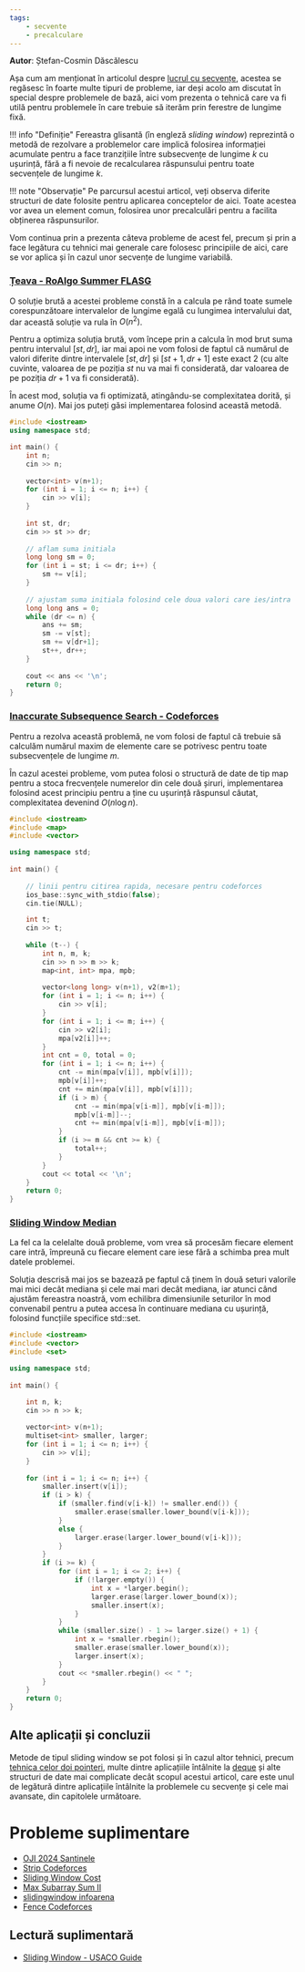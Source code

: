 ```yaml
---
tags:
    - secvente
    - precalculare
---
```


**Autor**: Ștefan-Cosmin Dăscălescu

Așa cum am menționat în articolul despre [lucrul cu secvențe](https://roalgo-discord.github.io/arhiva-educationala/mediu/sequences/), acestea se regăsesc în foarte multe tipuri de probleme, iar deși acolo am discutat în special despre problemele de bază, aici vom prezenta o tehnică care va fi utilă pentru problemele în care trebuie să iterăm prin ferestre de lungime fixă. 

!!! info "Definiție" 
    Fereastra glisantă (în engleză _sliding window_) reprezintă o metodă de rezolvare a problemelor care implică folosirea informației acumulate pentru a face tranzițiile între subsecvențe de lungime $k$ cu ușurință, fără a fi nevoie de recalcularea răspunsului pentru toate secvențele de lungime $k$. 

!!! note "Observație"
    Pe parcursul acestui articol, veți observa diferite structuri de date folosite pentru aplicarea conceptelor de aici. Toate acestea vor avea un element comun, folosirea unor precalculări pentru a facilita obținerea răspunsurilor.

Vom continua prin a prezenta câteva probleme de acest fel, precum și prin a face legătura cu tehnici mai generale care folosesc principiile de aici, care se vor aplica și în cazul unor secvențe de lungime variabilă. 

### [Țeava - RoAlgo Summer FLASG](https://kilonova.ro/problems/2941/)

O soluție brută a acestei probleme constă în a calcula pe rând toate sumele corespunzătoare intervalelor de lungime egală cu lungimea intervalului dat, dar această soluție va rula în $O(n^2)$. 

Pentru a optimiza soluția brută, vom începe prin a calcula în mod brut suma pentru intervalul $[st, dr]$, iar mai apoi ne vom folosi de faptul că numărul de valori diferite dintre intervalele $[st, dr]$ și $[st+1, dr+1]$ este exact $2$ (cu alte cuvinte, valoarea de pe poziția $st$ nu va mai fi considerată, dar valoarea de pe poziția $dr+1$ va fi considerată).

În acest mod, soluția va fi optimizată, atingându-se complexitatea dorită, și anume $O(n)$. Mai jos puteți găsi implementarea folosind această metodă. 

```cpp
#include <iostream>
using namespace std;

int main() {
    int n;
    cin >> n;
    
    vector<int> v(n+1);
    for (int i = 1; i <= n; i++) {
        cin >> v[i];
    }
    
    int st, dr;
    cin >> st >> dr;
    
    // aflam suma initiala
    long long sm = 0;
    for (int i = st; i <= dr; i++) {
        sm += v[i];
    }
    
    // ajustam suma initiala folosind cele doua valori care ies/intra
    long long ans = 0;
    while (dr <= n) {
        ans += sm;
        sm -= v[st];
        sm += v[dr+1];
        st++, dr++;
    }
    
    cout << ans << '\n';
    return 0;
}
```


### [Inaccurate Subsequence Search - Codeforces](https://codeforces.com/contest/1955/problem/D)

Pentru a rezolva această problemă, ne vom folosi de faptul că trebuie să calculăm numărul maxim de elemente care se potrivesc pentru toate subsecvențele de lungime $m$. 

În cazul acestei probleme, vom putea folosi o structură de date de tip map pentru a stoca frecvențele numerelor din cele două șiruri, implementarea folosind acest principiu pentru a ține cu ușurință răspunsul căutat, complexitatea devenind $O(n \log n)$.

```cpp
#include <iostream>
#include <map>
#include <vector>

using namespace std;
 
int main() {
 
    // linii pentru citirea rapida, necesare pentru codeforces
    ios_base::sync_with_stdio(false);
    cin.tie(NULL);

    int t;
    cin >> t;
    
    while (t--) {
        int n, m, k;
        cin >> n >> m >> k;
        map<int, int> mpa, mpb;
        
        vector<long long> v(n+1), v2(m+1);
        for (int i = 1; i <= n; i++) {
            cin >> v[i];
        }
        for (int i = 1; i <= m; i++) {
            cin >> v2[i];
            mpa[v2[i]]++;
        }
        int cnt = 0, total = 0;
        for (int i = 1; i <= n; i++) {
            cnt -= min(mpa[v[i]], mpb[v[i]]);
            mpb[v[i]]++;
            cnt += min(mpa[v[i]], mpb[v[i]]);
            if (i > m) {
                cnt -= min(mpa[v[i-m]], mpb[v[i-m]]);
                mpb[v[i-m]]--;
                cnt += min(mpa[v[i-m]], mpb[v[i-m]]);
            }
            if (i >= m && cnt >= k) {
                total++;
            }
        }
        cout << total << '\n';
    }
    return 0;
}
```

### [Sliding Window Median](https://cses.fi/problemset/task/1076)

La fel ca la celelalte două probleme, vom vrea să procesăm fiecare element care intră, împreună cu fiecare element care iese fără a schimba prea mult datele problemei. 

Soluția descrisă mai jos se bazează pe faptul că ținem în două seturi valorile mai mici decât mediana și cele mai mari decât mediana, iar atunci când ajustăm fereastra noastră, vom echilibra dimensiunile seturilor în mod convenabil pentru a putea accesa în continuare mediana cu ușurință, folosind funcțiile specifice std::set.

```cpp
#include <iostream>
#include <vector>
#include <set>

using namespace std;
 
int main() {

    int n, k;
    cin >> n >> k;
    
    vector<int> v(n+1);
    multiset<int> smaller, larger;
    for (int i = 1; i <= n; i++) {
        cin >> v[i];
    }
    
    for (int i = 1; i <= n; i++) {
        smaller.insert(v[i]);
        if (i > k) {
            if (smaller.find(v[i-k]) != smaller.end()) {
                smaller.erase(smaller.lower_bound(v[i-k]));
            }
            else {
                larger.erase(larger.lower_bound(v[i-k]));
            }
        }
        if (i >= k) {
            for (int i = 1; i <= 2; i++) {
                if (!larger.empty()) {
                    int x = *larger.begin();
                    larger.erase(larger.lower_bound(x));
                    smaller.insert(x);
                }
            }
            while (smaller.size() - 1 >= larger.size() + 1) {
                int x = *smaller.rbegin();
                smaller.erase(smaller.lower_bound(x));
                larger.insert(x);
            }
            cout << *smaller.rbegin() << " ";
        }
    }
    return 0;
}
```

## Alte aplicații și concluzii

Metode de tipul sliding window se pot folosi și în cazul altor tehnici, precum [tehnica celor doi pointeri](https://roalgo-discord.github.io/arhiva-educationala/mediu/two-pointers/), multe dintre aplicațiile întâlnite la [deque](https://roalgo-discord.github.io/arhiva-educationala/mediu/deque/) și alte structuri de date mai complicate decât scopul acestui articol, care este unul de legătură dintre aplicațiile întâlnite la problemele cu secvențe și cele mai avansate, din capitolele următoare. 

# Probleme suplimentare

* [OJI 2024 Santinele](https://kilonova.ro/problems/2502)
* [Strip Codeforces](https://codeforces.com/contest/488/problem/D)
* [Sliding Window Cost](https://cses.fi/problemset/task/1077)
* [Max Subarray Sum II](hhttps://cses.fi/problemset/task/1644)
* [slidingwindow infoarena](https://www.infoarena.ro/problema/slidingwindow)
* [Fence Codeforces](https://codeforces.com/problemset/problem/363/B)

## Lectură suplimentară 

* [Sliding Window - USACO Guide](https://usaco.guide/gold/sliding-window?lang=cpp)
